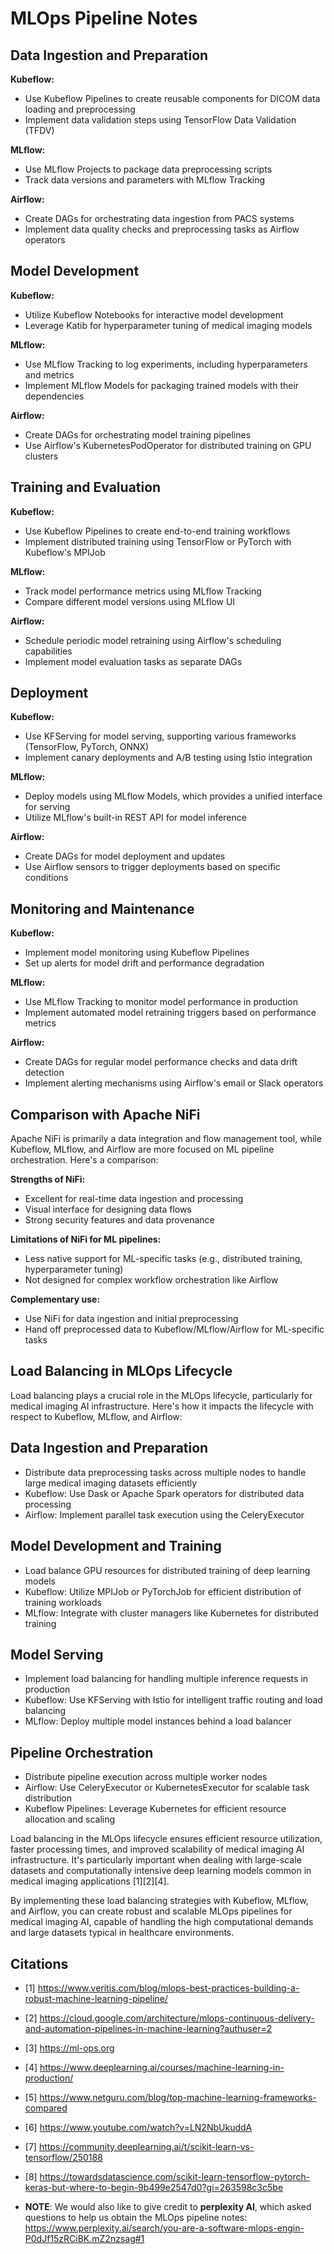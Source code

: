 # MLOps Pipeline Notes

## Data Ingestion and Preparation

**Kubeflow:**

- Use Kubeflow Pipelines to create reusable components for DICOM data loading and preprocessing
- Implement data validation steps using TensorFlow Data Validation (TFDV)

**MLflow:**

- Use MLflow Projects to package data preprocessing scripts
- Track data versions and parameters with MLflow Tracking

**Airflow:**

- Create DAGs for orchestrating data ingestion from PACS systems
- Implement data quality checks and preprocessing tasks as Airflow operators

## Model Development

**Kubeflow:**

- Utilize Kubeflow Notebooks for interactive model development
- Leverage Katib for hyperparameter tuning of medical imaging models

**MLflow:**

- Use MLflow Tracking to log experiments, including hyperparameters and metrics
- Implement MLflow Models for packaging trained models with their dependencies

**Airflow:**

- Create DAGs for orchestrating model training pipelines
- Use Airflow's KubernetesPodOperator for distributed training on GPU clusters

## Training and Evaluation

**Kubeflow:**

- Use Kubeflow Pipelines to create end-to-end training workflows
- Implement distributed training using TensorFlow or PyTorch with Kubeflow's MPIJob

**MLflow:**

- Track model performance metrics using MLflow Tracking
- Compare different model versions using MLflow UI

**Airflow:**

- Schedule periodic model retraining using Airflow's scheduling capabilities
- Implement model evaluation tasks as separate DAGs

## Deployment

**Kubeflow:**

- Use KFServing for model serving, supporting various frameworks (TensorFlow, PyTorch, ONNX)
- Implement canary deployments and A/B testing using Istio integration

**MLflow:**

- Deploy models using MLflow Models, which provides a unified interface for serving
- Utilize MLflow's built-in REST API for model inference

**Airflow:**

- Create DAGs for model deployment and updates
- Use Airflow sensors to trigger deployments based on specific conditions

## Monitoring and Maintenance

**Kubeflow:**

- Implement model monitoring using Kubeflow Pipelines
- Set up alerts for model drift and performance degradation

**MLflow:**

- Use MLflow Tracking to monitor model performance in production
- Implement automated model retraining triggers based on performance metrics

**Airflow:**

- Create DAGs for regular model performance checks and data drift detection
- Implement alerting mechanisms using Airflow's email or Slack operators

## Comparison with Apache NiFi

Apache NiFi is primarily a data integration and flow management tool, while Kubeflow, MLflow, and Airflow are more focused on ML pipeline orchestration. Here's a comparison:

**Strengths of NiFi:**

- Excellent for real-time data ingestion and processing
- Visual interface for designing data flows
- Strong security features and data provenance

**Limitations of NiFi for ML pipelines:**

- Less native support for ML-specific tasks (e.g., distributed training, hyperparameter tuning)
- Not designed for complex workflow orchestration like Airflow

**Complementary use:**

- Use NiFi for data ingestion and initial preprocessing
- Hand off preprocessed data to Kubeflow/MLflow/Airflow for ML-specific tasks

## Load Balancing in MLOps Lifecycle

Load balancing plays a crucial role in the MLOps lifecycle, particularly for medical imaging AI infrastructure. Here's how it impacts the lifecycle with respect to Kubeflow, MLflow, and Airflow:

## Data Ingestion and Preparation

- Distribute data preprocessing tasks across multiple nodes to handle large medical imaging datasets efficiently
- Kubeflow: Use Dask or Apache Spark operators for distributed data processing
- Airflow: Implement parallel task execution using the CeleryExecutor

## Model Development and Training

- Load balance GPU resources for distributed training of deep learning models
- Kubeflow: Utilize MPIJob or PyTorchJob for efficient distribution of training workloads
- MLflow: Integrate with cluster managers like Kubernetes for distributed training

## Model Serving

- Implement load balancing for handling multiple inference requests in production
- Kubeflow: Use KFServing with Istio for intelligent traffic routing and load balancing
- MLflow: Deploy multiple model instances behind a load balancer

## Pipeline Orchestration

- Distribute pipeline execution across multiple worker nodes
- Airflow: Use CeleryExecutor or KubernetesExecutor for scalable task distribution
- Kubeflow Pipelines: Leverage Kubernetes for efficient resource allocation and scaling

Load balancing in the MLOps lifecycle ensures efficient resource utilization, faster processing times, and improved scalability of medical imaging AI infrastructure. It's particularly important when dealing with large-scale datasets and computationally intensive deep learning models common in medical imaging applications [1][2][4].

By implementing these load balancing strategies with Kubeflow, MLflow, and Airflow, you can create robust and scalable MLOps pipelines for medical imaging AI, capable of handling the high computational demands and large datasets typical in healthcare environments.

## Citations

- [1] https://www.veritis.com/blog/mlops-best-practices-building-a-robust-machine-learning-pipeline/
- [2] https://cloud.google.com/architecture/mlops-continuous-delivery-and-automation-pipelines-in-machine-learning?authuser=2
- [3] https://ml-ops.org
- [4] https://www.deeplearning.ai/courses/machine-learning-in-production/
- [5] https://www.netguru.com/blog/top-machine-learning-frameworks-compared
- [6] https://www.youtube.com/watch?v=LN2NbUkuddA
- [7] https://community.deeplearning.ai/t/scikit-learn-vs-tensorflow/250188
- [8] https://towardsdatascience.com/scikit-learn-tensorflow-pytorch-keras-but-where-to-begin-9b499e2547d0?gi=263598c3c5be

- **NOTE**: We would also like to give credit to **perplexity AI**, which asked questions to help us obtain the MLOps pipeline notes: https://www.perplexity.ai/search/you-are-a-software-mlops-engin-P0dJf15zRCiBK.mZ2nzsag#1
